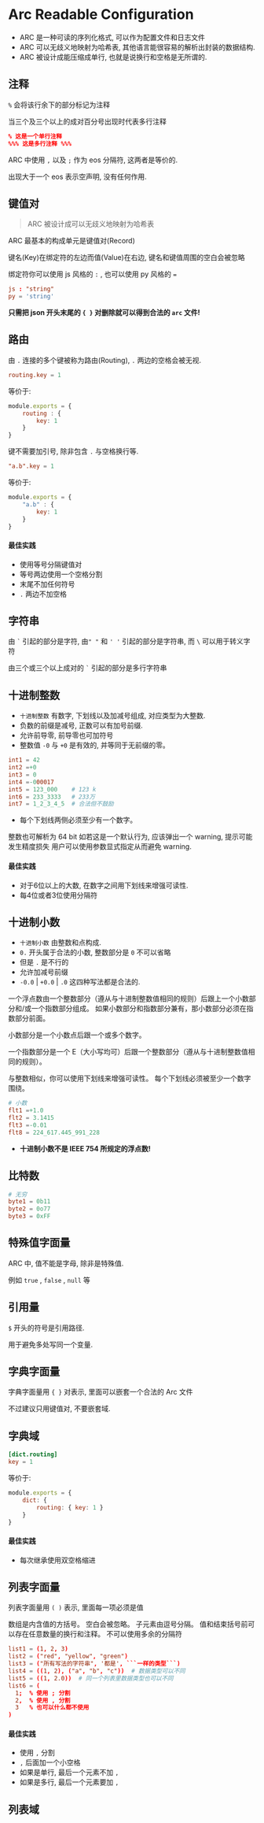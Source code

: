 # Arc Readable Configuration

* ARC 是一种可读的序列化格式, 可以作为配置文件和日志文件
* ARC 可以无歧义地映射为哈希表, 其他语言能很容易的解析出封装的数据结构.
* ARC 被设计成能压缩成单行, 也就是说换行和空格是无所谓的.

## 注释

`%` 会将该行余下的部分标记为注释

当三个及三个以上的成对百分号出现时代表多行注释

```toml
% 这是一个单行注释
%%% 这是多行注释 %%%
```

ARC 中使用 `,` 以及 `;` 作为 eos 分隔符, 这两者是等价的.

出现大于一个 eos 表示空声明, 没有任何作用.

## 键值对

> ARC 被设计成可以无歧义地映射为哈希表

ARC 最基本的构成单元是键值对(Record)

键名(Key)在绑定符的左边而值(Value)在右边, 键名和键值周围的空白会被忽略

绑定符你可以使用 js 风格的 `:` , 也可以使用 py 风格的 `=`

```toml
js : "string"
py = 'string'
```

**只需把 json 开头末尾的 `{ }` 对删除就可以得到合法的 `arc` 文件!**

## 路由

由 `.` 连接的多个键被称为路由(Routing), `.` 两边的空格会被无视.

```toml
routing.key = 1
```

等价于:

```js
module.exports = {
    routing : {
        key: 1
    }
}
```

键不需要加引号, 除非包含 `.` 与空格换行等.

```toml
"a.b".key = 1
```

等价于:

```js
module.exports = {
    "a.b" : {
        key: 1
    }
}
```

#### 最佳实践

* 使用等号分隔键值对
* 等号两边使用一个空格分割
* 末尾不加任何符号
* `.` 两边不加空格

## 字符串


由 `` ` `` 引起的部分是字符, 由`" "` 和 `' '` 引起的部分是字符串, 而 `\` 可以用于转义字符

由三个或三个以上成对的 `` ` `` 引起的部分是多行字符串

## 十进制整数


* `十进制整数` 有数字, 下划线以及加减号组成, 对应类型为大整数.
* 负数的前缀是减号, 正数可以有加号前缀.
* 允许前导零, 前导零也可加符号
* 整数值 `-0` 与 `+0` 是有效的, 并等同于无前缀的零。

```toml
int1 = 42
int2 =+0
int3 = 0
int4 =-000017
int5 = 123_000    # 123 k
int6 = 233_3333   # 233万
int7 = 1_2_3_4_5  # 合法但不鼓励
```

* 每个下划线两侧必须至少有一个数字。

整数也可解析为 64 bit
如若这是一个默认行为, 应该弹出一个 warning, 提示可能发生精度损失
用户可以使用参数显式指定从而避免 warning.

#### 最佳实践

* 对于6位以上的大数, 在数字之间用下划线来增强可读性.
* 每4位或者3位使用分隔符

## 十进制小数

* `十进制小数` 由整数和点构成.
* `0.` 开头属于合法的小数, 整数部分是 `0` 不可以省略
* 但是 `.` 是不行的
* 允许加减号前缀
* `-0.0` | `+0.0` | `.0` 这四种写法都是合法的.

一个浮点数由一个整数部分（遵从与十进制整数值相同的规则）后跟上一个小数部分和/或一个指数部分组成。
如果小数部分和指数部分兼有，那小数部分必须在指数部分前面。

小数部分是一个小数点后跟一个或多个数字。

一个指数部分是一个 E（大小写均可）后跟一个整数部分（遵从与十进制整数值相同的规则）。

与整数相似，你可以使用下划线来增强可读性。
每个下划线必须被至少一个数字围绕。

```toml
# 小数
flt1 =+1.0
flt2 = 3.1415
flt3 =-0.01
flt8 = 224_617.445_991_228
```

- **十进制小数不是 IEEE 754 所规定的浮点数!**

## 比特数

```toml
# 无穷
byte1 = 0b11
byte2 = 0o77
byte3 = 0xFF
```

## 特殊值字面量

ARC 中, 值不能是字母, 除非是特殊值.

例如 `true` , `false` , `null` 等

## 引用量

`$` 开头的符号是引用路径.

用于避免多处写同一个变量.

## 字典字面量

字典字面量用 `{ }` 对表示, 里面可以嵌套一个合法的 Arc 文件

不过建议只用键值对, 不要嵌套域.

## 字典域

```toml
[dict.routing]
key = 1
```

等价于:

```js
module.exports = {
    dict: {
        routing: { key: 1 }
    }
}
```

#### 最佳实践

* 每次继承使用双空格缩进

## 列表字面量

列表字面量用 `( )` 表示, 里面每一项必须是值

数组是内含值的方括号。
空白会被忽略。
子元素由逗号分隔。
值和结束括号前可以存在任意数量的换行和注释。
不可以使用多余的分隔符

```toml
list1 = (1, 2, 3)
list2 = ("red", "yellow", "green")
list3 = ("所有写法的字符串", '都是', ```一样的类型```)
list4 = ((1, 2), ("a", "b", "c"))  # 数据类型可以不同
list5 = ((1, 2.0))  # 同一个列表里数据类型也可以不同
list6 = (
  1;  % 使用 ; 分割
  2,  % 使用 , 分割
  3   % 也可以什么都不使用
)
```

#### 最佳实践

* 使用 `,` 分割
* `,` 后面加一个小空格
* 如果是单行, 最后一个元素不加 `,`
* 如果是多行, 最后一个元素要加 `,`


## 列表域


